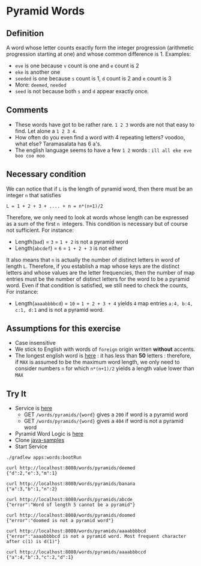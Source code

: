 # Pyramid Words

## Definition
A word whose letter counts exactly form the integer progression (arithmetic progression starting at one)
and whose common difference is 1. Examples:
- `eve` is one because `v` count is one and `e` count is 2
- `eke` is another one
- `seeded` is one because `s` count is 1, `d` count is 2 and `e` count is 3
- More: `deemed`, `needed`
- `seed` is not because both `s` and `d` appear exactly once. 

## Comments
- These words have got to be rather rare. `1 2 3` words are not that easy to find. Let alone a `1 2 3 4`.
- How often do you even find a word with 4 repeating letters? voodoo, what else? Taramasalata has 6 a's. 
- The english language seems to have a few `1 2` words : `ill all eke eve boo coo moo`

## Necessary condition
We can notice that if `L` is the length of pyramid word, then there must be an integer `n` that satisfies
```
L = 1 + 2 + 3 + .... + n = n*(n+1)/2 
```
Therefore, we only need to look at words whose length can be expressed as a sum of the first `n `integers.
This condition is necessary but of course not sufficient. For instance:
- Length(`bad`) = `3` = `1 + 2` is not a pyramid word
- Length(`abcdef`) = `6` = `1 + 2 + 3` is not either

It also means that `n` is actually the number of distinct letters in word of length `L`. Therefore, if you establish a map
whose keys are the distinct letters and whose values are the letter frequencies, then the number of map entries must be
the number of distinct letters for the word to be a pyramid word. Even if that condition is satisfied, we still need
to check the counts, For instance:
- Length(`aaaabbbbcd`) = `10` = `1 + 2 + 3 + 4` yields `4` map entries `a:4, b:4, c:1, d:1` and is not a pyramid word.

## Assumptions for this exercise
- Case insensitive
- We stick to English with words of `foreign` origin written **without** accents.
- The longest english word is [here](https://en.wikipedia.org/wiki/Pneumonoultramicroscopicsilicovolcanoconiosis) :
it has less than **50** letters : therefore, if `MAX` is assumed to be the maximum word length,
we only need to consider numbers `n` for which `n*(n+1)/2` yields a length value lower than `MAX`

## Try It
- Service is [here](../apps/words/src/main/java/com/vnet/apps/words/Controller.java)
  - GET `/words/pyramids/{word}` gives a `200` if word is a pyramid word
  - GET `/words/pyramids/{word}` gives a `404` if word is not a pyramid word
- Pyramid Word Logic is [here](../apps/words/src/main/java/com/vnet/apps/words/pyramid/PyramidFinder.java)
- Clone [java-samples](https://github.com/sfogo/java-samples)
- Start Service
```
./gradlew apps:words:bootRun
```

```
curl http://localhost:8080/words/pyramids/deemed
{"d":2,"e":3,"m":1}
```

```
curl http://localhost:8080/words/pyramids/banana
{"a":3,"b":1,"n":2}
```

```
curl http://localhost:8080/words/pyramids/abcde
{"error":"Word of length 5 cannot be a pyramid"}
```

```
curl http://localhost:8080/words/pyramids/doomed
{"error":"doomed is not a pyramid word"}
```

```
curl http://localhost:8080/words/pyramids/aaaabbbbcd
{"error":"aaaabbbbcd is not a pyramid word. Most frequent character after c(1) is d(1)"}
```

```
curl http://localhost:8080/words/pyramids/aaaabbbccd
{"a":4,"b":3,"c":2,"d":1}
```
